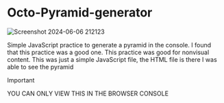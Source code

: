 # Octo-Pyramid-generator
![Screenshot 2024-06-06 212123](https://github.com/matwal42083/Octo-Pyramid-generator/assets/115494989/7c40cd75-134a-44bb-b967-01dfdb984dea)

Simple JavaScript practice to generate a pyramid in the console. 
I found that this practice was a good one.
This practice was good for nonvisual 
content. This was just a simple JavaScript file, the HTML file is there I 
was able to see the pyramid

>[!IMPORTANT]
>  YOU CAN ONLY VIEW THIS IN THE BROWSER CONSOLE



